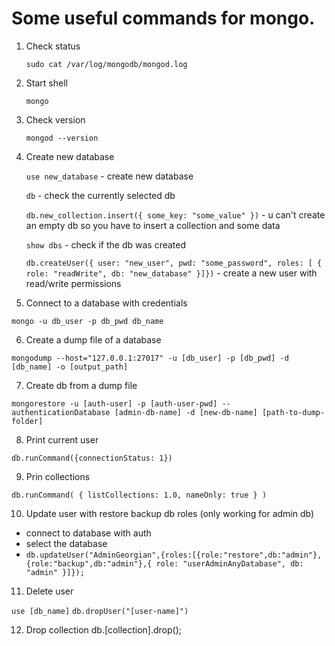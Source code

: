 # Some useful commands for mongo.

1. Check status

   `sudo cat /var/log/mongodb/mongod.log`

2) Start shell

   `mongo`

3) Check version

   `mongod --version`

4. Create new database

   `use new_database` - create new database

   `db` - check the currently selected db

   `db.new_collection.insert({ some_key: "some_value" })` - u can't create an empty db so you have to insert a collection and some data

   `show dbs` - check if the db was created

   `db.createUser({ user: "new_user", pwd: "some_password", roles: [ { role: "readWrite", db: "new_database" }]})` - create a new user with read/write permissions

5) Connect to a database with credentials

`mongo -u db_user -p db_pwd db_name`

6. Create a dump file of a database

`mongodump --host="127.0.0.1:27017" -u [db_user] -p [db_pwd] -d [db_name] -o [output_path]`

7. Create db from a dump file

`mongorestore -u [auth-user] -p [auth-user-pwd] --authenticationDatabase [admin-db-name] -d [new-db-name] [path-to-dump-folder]`

8. Print current user

`db.runCommand({connectionStatus: 1})`

9. Prin collections

`db.runCommand( { listCollections: 1.0, nameOnly: true } )`

10. Update user with restore backup db roles (only working for admin db)

- connect to database with auth
- select the database
- `db.updateUser("AdminGeorgian",{roles:[{role:"restore",db:"admin"},{role:"backup",db:"admin"},{ role: "userAdminAnyDatabase", db: "admin" }]});`

11. Delete user

`use [db_name]`
`db.dropUser("[user-name]")`

12. Drop collection
    db.[collection].drop();
